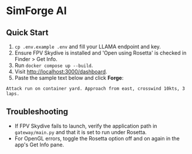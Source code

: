 # SimForge AI

## Quick Start
1. `cp .env.example .env` and fill your LLAMA endpoint and key.
2. Ensure FPV Skydive is installed and 'Open using Rosetta' is checked in Finder > Get Info.
3. Run `docker compose up --build`.
4. Visit [http://localhost:3000/dashboard](http://localhost:3000/dashboard).
5. Paste the sample text below and click **Forge**:

```
Attack run on container yard. Approach from east, crosswind 10kts, 3 laps.
```

## Troubleshooting
- If FPV Skydive fails to launch, verify the application path in `gateway/main.py` and that it is set to run under Rosetta.
- For OpenGL errors, toggle the Rosetta option off and on again in the app's Get Info pane.
